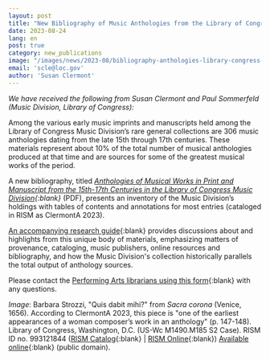 ```yaml
---
layout: post
title: "New Bibliography of Music Anthologies from the Library of Congress"
date: 2023-08-24
lang: en
post: true
category: new_publications
image: "/images/news/2023-08/bibliography-anthologies-library-congress-strozzi-website.jpg"
email: 'scle@loc.gov'
author: 'Susan Clermont'
---
```


_We have received the following from Susan Clermont and Paul Sommerfeld (Music Division, Library of Congress):_  

Among the various early music imprints and manuscripts held among the Library of Congress Music Division’s rare general collections are 306 music anthologies dating from the late 15th through 17th centuries. These materials represent about 10% of the total number of musical anthologies produced at that time and are sources for some of the greatest musical works of the period.  

A new bibliography, titled _[Anthologies of Musical Works in Print and Manuscript from the 15th-17th Centuries in the Library of Congress Music Division](https://www.loc.gov/static/research-centers/performing-arts/documents/Anthologies-Final-Bibliography.pdf){:blank}_ (PDF), presents an inventory of the Music Division’s holdings with tables of contents and annotations for most entries (cataloged in RISM as ClermontA 2023).

[An accompanying research guide](https://guides.loc.gov/music-anthologies/introduction){:blank} provides discussions about and highlights from this unique body of materials, emphasizing matters of provenance, cataloging, music publishers, online resources and bibliography, and how the Music Division's collection historically parallels the total output of anthology sources.  

Please contact the [Performing Arts librarians using this form](https://ask.loc.gov/performing-arts){:blank} with any questions.

_Image_: Barbara Strozzi, "Quis dabit mihi?" from _Sacra corona_ (Venice, 1656). According to ClermontA 2023, this piece is "one of the earliest appearances of a woman composer’s work in an anthology" (p. 147-148). Library of Congress, Washington, D.C. (US-Wc M1490.M185 S2 Case). RISM ID no. 993121844 ([RISM Catalog](https://opac.rism.info/search?id=993121844&View=rism){:blank} \| [RISM Online](https://rism.online/sources/993121844){:blank}) [Available online](https://www.loc.gov/item/2008575478/){:blank} (public domain). 
